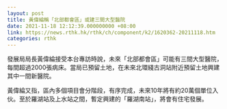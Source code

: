 ```yaml
---
layout: post
title: 黃偉綸稱「北部都會區」或建三間大型醫院
date: 2021-11-18 12:12:39.000000000 +08:00
link: https://news.rthk.hk/rthk/ch/component/k2/1620362-20211118.htm
categories: rthk
---
```


發展局局長黃偉綸接受本台專訪時說，未來「北部都會區」可能有三間大型醫院，每間超過2000張病床。當局已預留土地，在未來北環綫古洞站附近預留土地興建其中一間新醫院。

黃偉綸又指，區內多個項目會分階段，有序完成，未來10年將有約20萬個單位入伙。至於羅湖站及上水站之間，暫定興建的「羅湖南站」，將會有住宅發展。
